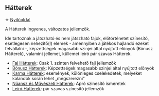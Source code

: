 ## Hátterek

<!-- tag: hatter__fortely -->

⚜️ [Nyitóoldal](start.md)

A Hátterek ingyenes, változatos jellemzők.

Ide tartoznak a játszható és nem játszható fajok, előtörténetet színesítő, esetlegesen nehezítő(!) elemek - amennyiben a játékos hajlandó ezeket felvállalni -, képzettségek magasabb szinjei által nyújtott előnyök (Bónusz Hátterek), valamint jellemet, küllemet leíró pár szavas Hátterek.

- [Faj Hátterek](041_faj_hatterek.md): Csak 1. szinten felvehető faji jellemzők
- [Bónusz Hátterek](042_bonusz_hatterek.md): Képzettségek magasabb szinjei által nyújtott előnyök
- [Karma Hátterek](043_karma_hatterek.md): események, különleges cselekedetek, melyeket kalandok során lehet „megszerezni”
- [Nüansz és Művészeti Hátterek](044_nuansz_hatterek.md): Apró szinesítő ismeretek
- [Leíró Hátterek](045_leiro_hatterek.md): pár szavas színesítő jellemzők
